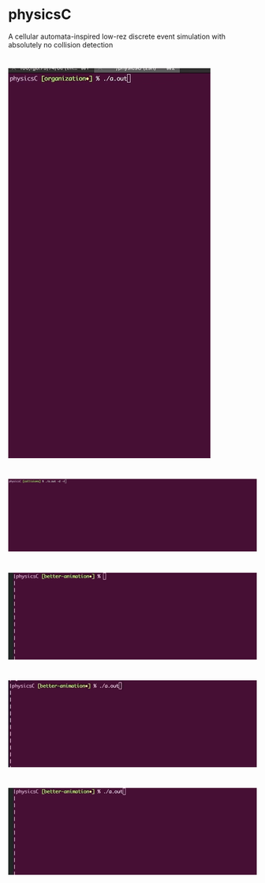 # physicsC

A cellular automata-inspired low-rez discrete event simulation with absolutely no collision detection
#
![](screenshots/ball_up.gif)
#
![](screenshots/unsettled.gif)
#
![](screenshots/passing.gif)
#
![](screenshots/collision1.gif)
#
![](screenshots/swallowing.gif)

